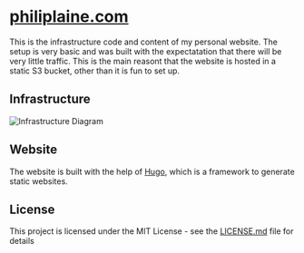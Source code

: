 # [philiplaine.com](https://philiplaine.com/)
This is the infrastructure code and content of my personal website. The setup is very basic and was built with the expectatation that there will be very little traffic. This is the main reasont that the website is hosted in a static S3 bucket, other than it is fun to set up.

## Infrastructure
![Infrastructure Diagram](https://cloudcraft.co/view/1b450d4c-5b11-4c44-a434-2527a91ba18f?key=YvXNNcy3lLczv5NgoDbQrQ&embed=true)

## Website
The website is built with the help of [Hugo](https://gohugo.io/), which is a framework to generate static websites.

## License
This project is licensed under the MIT License - see the [LICENSE.md](LICENSE.md) file for details
